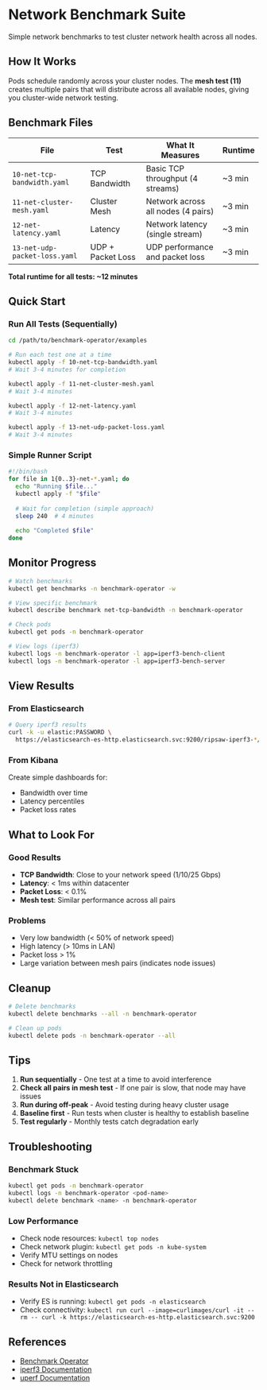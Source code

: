 # Network Benchmark Suite

Simple network benchmarks to test cluster network health across all nodes.

## How It Works

Pods schedule randomly across your cluster nodes. The **mesh test (11)** creates multiple pairs that will distribute across all available nodes, giving you cluster-wide network testing.

## Benchmark Files

| File | Test | What It Measures | Runtime |
|------|------|------------------|---------|
| `10-net-tcp-bandwidth.yaml` | TCP Bandwidth | Basic TCP throughput (4 streams) | ~3 min |
| `11-net-cluster-mesh.yaml` | Cluster Mesh | Network across all nodes (4 pairs) | ~3 min |
| `12-net-latency.yaml` | Latency | Network latency (single stream) | ~3 min |
| `13-net-udp-packet-loss.yaml` | UDP + Packet Loss | UDP performance and packet loss | ~3 min |

**Total runtime for all tests: ~12 minutes**

## Quick Start

### Run All Tests (Sequentially)
```bash
cd /path/to/benchmark-operator/examples

# Run each test one at a time
kubectl apply -f 10-net-tcp-bandwidth.yaml
# Wait 3-4 minutes for completion

kubectl apply -f 11-net-cluster-mesh.yaml
# Wait 3-4 minutes

kubectl apply -f 12-net-latency.yaml
# Wait 3-4 minutes

kubectl apply -f 13-net-udp-packet-loss.yaml
# Wait 3-4 minutes
```

### Simple Runner Script
```bash
#!/bin/bash
for file in 1{0..3}-net-*.yaml; do
  echo "Running $file..."
  kubectl apply -f "$file"
  
  # Wait for completion (simple approach)
  sleep 240  # 4 minutes
  
  echo "Completed $file"
done
```

## Monitor Progress

```bash
# Watch benchmarks
kubectl get benchmarks -n benchmark-operator -w

# View specific benchmark
kubectl describe benchmark net-tcp-bandwidth -n benchmark-operator

# Check pods
kubectl get pods -n benchmark-operator

# View logs (iperf3)
kubectl logs -n benchmark-operator -l app=iperf3-bench-client
kubectl logs -n benchmark-operator -l app=iperf3-bench-server
```

## View Results

### From Elasticsearch
```bash
# Query iperf3 results
curl -k -u elastic:PASSWORD \
  https://elasticsearch-es-http.elasticsearch.svc:9200/ripsaw-iperf3-*/_search?pretty
```

### From Kibana
Create simple dashboards for:
- Bandwidth over time
- Latency percentiles
- Packet loss rates

## What to Look For

### Good Results
- **TCP Bandwidth**: Close to your network speed (1/10/25 Gbps)
- **Latency**: < 1ms within datacenter
- **Packet Loss**: < 0.1%
- **Mesh test**: Similar performance across all pairs

### Problems
- Very low bandwidth (< 50% of network speed)
- High latency (> 10ms in LAN)
- Packet loss > 1%
- Large variation between mesh pairs (indicates node issues)

## Cleanup

```bash
# Delete benchmarks
kubectl delete benchmarks --all -n benchmark-operator

# Clean up pods
kubectl delete pods -n benchmark-operator --all
```

## Tips

1. **Run sequentially** - One test at a time to avoid interference
2. **Check all pairs in mesh test** - If one pair is slow, that node may have issues
3. **Run during off-peak** - Avoid testing during heavy cluster usage
4. **Baseline first** - Run tests when cluster is healthy to establish baseline
5. **Test regularly** - Monthly tests catch degradation early

## Troubleshooting

### Benchmark Stuck
```bash
kubectl get pods -n benchmark-operator
kubectl logs -n benchmark-operator <pod-name>
kubectl delete benchmark <name> -n benchmark-operator
```

### Low Performance
- Check node resources: `kubectl top nodes`
- Check network plugin: `kubectl get pods -n kube-system`
- Verify MTU settings on nodes
- Check for network throttling

### Results Not in Elasticsearch
- Verify ES is running: `kubectl get pods -n elasticsearch`
- Check connectivity: `kubectl run curl --image=curlimages/curl -it --rm -- curl -k https://elasticsearch-es-http.elasticsearch.svc:9200`

## References

- [Benchmark Operator](https://github.com/cloud-bulldozer/benchmark-operator)
- [iperf3 Documentation](https://iperf.fr/iperf-doc.php)
- [uperf Documentation](http://uperf.org/)

